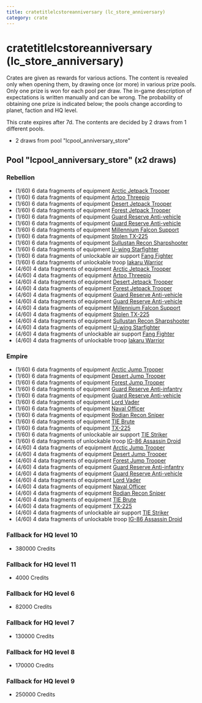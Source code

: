 ```yaml
---
title: cratetitlelcstoreanniversary (lc_store_anniversary)
category: crate
---
```


# cratetitlelcstoreanniversary (lc_store_anniversary)

Crates are given as rewards for various actions. The content is revealed only when opening them, by drawing once (or more) in various prize pools. Only one prize is won for each pool per draw. The in-game description of expectations is written manually and can be wrong. The probability of obtaining one prize is indicated below; the pools change according to planet, faction and HQ level.

This crate expires after 7d. The contents are decided by 2 draws from 1 different pools.
  * 2 draws from pool "lcpool_anniversary_store"

## Pool "lcpool_anniversary_store" (x2 draws)

### Rebellion

  * (1/60) 6 data fragments of equipment [Arctic Jetpack Trooper](eqpRebelEchoBaseJetpackTrooper)
  * (1/60) 6 data fragments of equipment [Artoo  Threepio](eqpRebelArtoo)
  * (1/60) 6 data fragments of equipment [Desert Jetpack Trooper](eqpRebelSandJetpackTrooper)
  * (1/60) 6 data fragments of equipment [Forest Jetpack Trooper](eqpRebelPentagonJetpackTrooper)
  * (1/60) 6 data fragments of equipment [Guard Reserve Anti-vehicle](eqpRebelBarracksSummonHeavy)
  * (1/60) 6 data fragments of equipment [Guard Reserve Anti-vehicle](eqpRebelFactorySummonHeavy)
  * (1/60) 6 data fragments of equipment [Millennium Falcon Support](eqpRebelChewie)
  * (1/60) 6 data fragments of equipment [Stolen TX-225](eqpRebelHovertank)
  * (1/60) 6 data fragments of equipment [Sullustan Recon Sharpshooter](eqpRebelSullustan)
  * (1/60) 6 data fragments of equipment [U-wing Starfighter](eqpRebelUWing)
  * (1/60) 6 data fragments of unlockable air support [Fang Fighter](FangFighter)
  * (1/60) 6 data fragments of unlockable troop [Iakaru Warrior](IakaruWarrior)
  * (4/60) 4 data fragments of equipment [Arctic Jetpack Trooper](eqpRebelEchoBaseJetpackTrooper)
  * (4/60) 4 data fragments of equipment [Artoo  Threepio](eqpRebelArtoo)
  * (4/60) 4 data fragments of equipment [Desert Jetpack Trooper](eqpRebelSandJetpackTrooper)
  * (4/60) 4 data fragments of equipment [Forest Jetpack Trooper](eqpRebelPentagonJetpackTrooper)
  * (4/60) 4 data fragments of equipment [Guard Reserve Anti-vehicle](eqpRebelBarracksSummonHeavy)
  * (4/60) 4 data fragments of equipment [Guard Reserve Anti-vehicle](eqpRebelFactorySummonHeavy)
  * (4/60) 4 data fragments of equipment [Millennium Falcon Support](eqpRebelChewie)
  * (4/60) 4 data fragments of equipment [Stolen TX-225](eqpRebelHovertank)
  * (4/60) 4 data fragments of equipment [Sullustan Recon Sharpshooter](eqpRebelSullustan)
  * (4/60) 4 data fragments of equipment [U-wing Starfighter](eqpRebelUWing)
  * (4/60) 4 data fragments of unlockable air support [Fang Fighter](FangFighter)
  * (4/60) 4 data fragments of unlockable troop [Iakaru Warrior](IakaruWarrior)

### Empire

  * (1/60) 6 data fragments of equipment [Arctic Jump Trooper](eqpEmpireSnowJumpTrooper)
  * (1/60) 6 data fragments of equipment [Desert Jump Trooper](eqpEmpireSandJumpTrooper)
  * (1/60) 6 data fragments of equipment [Forest Jump Trooper](eqpEmpirePentagonJumpTrooper)
  * (1/60) 6 data fragments of equipment [Guard Reserve Anti-infantry](eqpEmpireBarracksSummonHeavy)
  * (1/60) 6 data fragments of equipment [Guard Reserve Anti-vehicle](eqpEmpireFactorySummonHeavy)
  * (1/60) 6 data fragments of equipment [Lord Vader](eqpEmpireLordVader)
  * (1/60) 6 data fragments of equipment [Naval Officer](eqpEmpireNavalOfficer)
  * (1/60) 6 data fragments of equipment [Rodian Recon Sniper](eqpEmpireRodian)
  * (1/60) 6 data fragments of equipment [TIE Brute](eqpEmpireBubbaTieFighter)
  * (1/60) 6 data fragments of equipment [TX-225](eqpEmpireHovertank)
  * (1/60) 6 data fragments of unlockable air support [TIE Striker](AtmosMig)
  * (1/60) 6 data fragments of unlockable troop [IG-86 Assassin Droid](IG86Droid)
  * (4/60) 4 data fragments of equipment [Arctic Jump Trooper](eqpEmpireSnowJumpTrooper)
  * (4/60) 4 data fragments of equipment [Desert Jump Trooper](eqpEmpireSandJumpTrooper)
  * (4/60) 4 data fragments of equipment [Forest Jump Trooper](eqpEmpirePentagonJumpTrooper)
  * (4/60) 4 data fragments of equipment [Guard Reserve Anti-infantry](eqpEmpireBarracksSummonHeavy)
  * (4/60) 4 data fragments of equipment [Guard Reserve Anti-vehicle](eqpEmpireFactorySummonHeavy)
  * (4/60) 4 data fragments of equipment [Lord Vader](eqpEmpireLordVader)
  * (4/60) 4 data fragments of equipment [Naval Officer](eqpEmpireNavalOfficer)
  * (4/60) 4 data fragments of equipment [Rodian Recon Sniper](eqpEmpireRodian)
  * (4/60) 4 data fragments of equipment [TIE Brute](eqpEmpireBubbaTieFighter)
  * (4/60) 4 data fragments of equipment [TX-225](eqpEmpireHovertank)
  * (4/60) 4 data fragments of unlockable air support [TIE Striker](AtmosMig)
  * (4/60) 4 data fragments of unlockable troop [IG-86 Assassin Droid](IG86Droid)

### Fallback for HQ level 10

  * 380000 Credits

### Fallback for HQ level 11

  * 4000 Credits

### Fallback for HQ level 6

  * 82000 Credits

### Fallback for HQ level 7

  * 130000 Credits

### Fallback for HQ level 8

  * 170000 Credits

### Fallback for HQ level 9

  * 250000 Credits